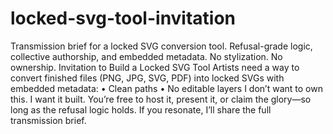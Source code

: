 # locked-svg-tool-invitation
Transmission brief for a locked SVG conversion tool. Refusal-grade logic, collective authorship, and embedded metadata. No stylization. No ownership.
Invitation to Build a Locked SVG Tool
Artists need a way to convert finished files (PNG, JPG, SVG, PDF) into locked SVGs with embedded metadata:
• 	Clean paths
• 	No editable layers
I don’t want to own this. I want it built.
You’re free to host it, present it, or claim the glory—so long as the refusal logic holds.
If you resonate, I’ll share the full transmission brief.
